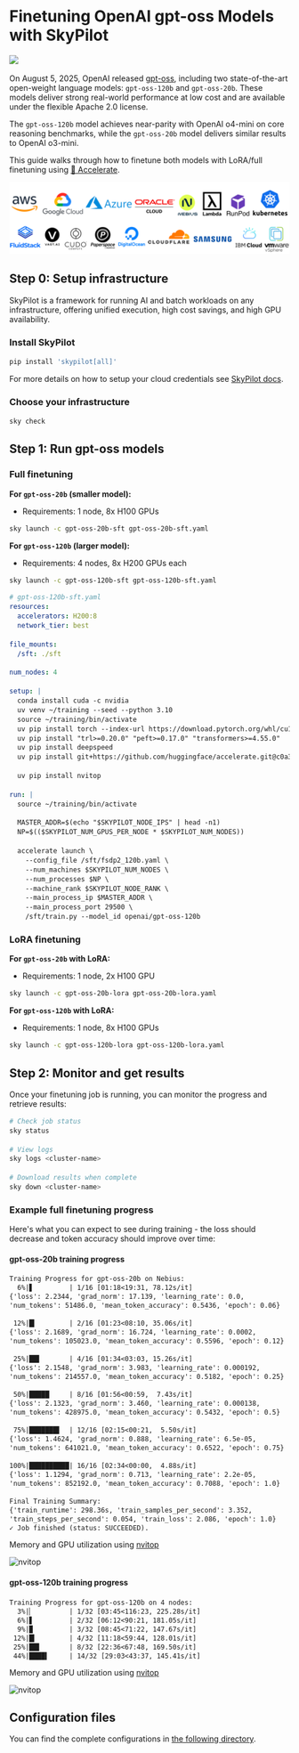 # Finetuning OpenAI gpt-oss Models with SkyPilot

![](https://i.imgur.com/TkoqCQK.png)

On August 5, 2025, OpenAI released [gpt-oss](https://openai.com/open-models/), including two state-of-the-art open-weight language models: `gpt-oss-120b` and `gpt-oss-20b`. These models deliver strong real-world performance at low cost and are available under the flexible Apache 2.0 license.

The `gpt-oss-120b` model achieves near-parity with OpenAI o4-mini on core reasoning benchmarks, while the `gpt-oss-20b` model delivers similar results to OpenAI o3-mini.

This guide walks through how to finetune both models with LoRA/full finetuning using [🤗 Accelerate](https://github.com/huggingface/accelerate).

![Cloud Logos](https://raw.githubusercontent.com/skypilot-org/skypilot/master/docs/source/images/cloud-logos-light.png)

## Step 0: Setup infrastructure

SkyPilot is a framework for running AI and batch workloads on any infrastructure, offering unified execution, high cost savings, and high GPU availability.

### Install SkyPilot

```bash
pip install 'skypilot[all]'
```
For more details on how to setup your cloud credentials see [SkyPilot docs](https://docs.skypilot.co).

### Choose your infrastructure

```bash
sky check
```

## Step 1: Run gpt-oss models

### Full finetuning

**For `gpt-oss-20b` (smaller model):**
- Requirements: 1 node, 8x H100 GPUs
```bash
sky launch -c gpt-oss-20b-sft gpt-oss-20b-sft.yaml
```

**For `gpt-oss-120b` (larger model):**
- Requirements: 4 nodes, 8x H200 GPUs each
```bash
sky launch -c gpt-oss-120b-sft gpt-oss-120b-sft.yaml
```

```yaml
# gpt-oss-120b-sft.yaml
resources:
  accelerators: H200:8
  network_tier: best

file_mounts:
  /sft: ./sft

num_nodes: 4

setup: |
  conda install cuda -c nvidia
  uv venv ~/training --seed --python 3.10
  source ~/training/bin/activate
  uv pip install torch --index-url https://download.pytorch.org/whl/cu128
  uv pip install "trl>=0.20.0" "peft>=0.17.0" "transformers>=4.55.0"
  uv pip install deepspeed
  uv pip install git+https://github.com/huggingface/accelerate.git@c0a3aefea8aa5008a0fbf55b049bd3f0efa9cbf2

  uv pip install nvitop

run: |
  source ~/training/bin/activate

  MASTER_ADDR=$(echo "$SKYPILOT_NODE_IPS" | head -n1)
  NP=$(($SKYPILOT_NUM_GPUS_PER_NODE * $SKYPILOT_NUM_NODES))

  accelerate launch \
    --config_file /sft/fsdp2_120b.yaml \
    --num_machines $SKYPILOT_NUM_NODES \
    --num_processes $NP \
    --machine_rank $SKYPILOT_NODE_RANK \
    --main_process_ip $MASTER_ADDR \
    --main_process_port 29500 \
    /sft/train.py --model_id openai/gpt-oss-120b
```

### LoRA finetuning

**For `gpt-oss-20b` with LoRA:**
- Requirements: 1 node, 2x H100 GPU
```bash
sky launch -c gpt-oss-20b-lora gpt-oss-20b-lora.yaml
```

**For `gpt-oss-120b` with LoRA:**
- Requirements: 1 node, 8x H100 GPUs
```bash
sky launch -c gpt-oss-120b-lora gpt-oss-120b-lora.yaml
```

## Step 2: Monitor and get results

Once your finetuning job is running, you can monitor the progress and retrieve results:

```bash
# Check job status
sky status

# View logs
sky logs <cluster-name>

# Download results when complete
sky down <cluster-name>
```

### Example full finetuning progress

Here's what you can expect to see during training - the loss should decrease and token accuracy should improve over time:

#### gpt-oss-20b training progress

```
Training Progress for gpt-oss-20b on Nebius:
  6%|▋         | 1/16 [01:18<19:31, 78.12s/it]
{'loss': 2.2344, 'grad_norm': 17.139, 'learning_rate': 0.0, 'num_tokens': 51486.0, 'mean_token_accuracy': 0.5436, 'epoch': 0.06}

 12%|█▎        | 2/16 [01:23<08:10, 35.06s/it]
{'loss': 2.1689, 'grad_norm': 16.724, 'learning_rate': 0.0002, 'num_tokens': 105023.0, 'mean_token_accuracy': 0.5596, 'epoch': 0.12}

 25%|██▌       | 4/16 [01:34<03:03, 15.26s/it]
{'loss': 2.1548, 'grad_norm': 3.983, 'learning_rate': 0.000192, 'num_tokens': 214557.0, 'mean_token_accuracy': 0.5182, 'epoch': 0.25}

 50%|█████     | 8/16 [01:56<00:59,  7.43s/it]
{'loss': 2.1323, 'grad_norm': 3.460, 'learning_rate': 0.000138, 'num_tokens': 428975.0, 'mean_token_accuracy': 0.5432, 'epoch': 0.5}

 75%|███████▌  | 12/16 [02:15<00:21,  5.50s/it]
{'loss': 1.4624, 'grad_norm': 0.888, 'learning_rate': 6.5e-05, 'num_tokens': 641021.0, 'mean_token_accuracy': 0.6522, 'epoch': 0.75}

100%|██████████| 16/16 [02:34<00:00,  4.88s/it]
{'loss': 1.1294, 'grad_norm': 0.713, 'learning_rate': 2.2e-05, 'num_tokens': 852192.0, 'mean_token_accuracy': 0.7088, 'epoch': 1.0}

Final Training Summary:
{'train_runtime': 298.36s, 'train_samples_per_second': 3.352, 'train_steps_per_second': 0.054, 'train_loss': 2.086, 'epoch': 1.0}
✓ Job finished (status: SUCCEEDED).
```

Memory and GPU utilization using [nvitop](https://github.com/XuehaiPan/nvitop)

![nvitop](https://i.imgur.com/pGqj9RD.png)

#### gpt-oss-120b training progress

```
Training Progress for gpt-oss-120b on 4 nodes:
  3%|▏         | 1/32 [03:45<116:23, 225.28s/it]
  6%|▋         | 2/32 [06:12<90:21, 181.05s/it]
  9%|▉         | 3/32 [08:45<71:22, 147.67s/it]
 12%|█▎        | 4/32 [11:18<59:44, 128.01s/it]
 25%|██▌       | 8/32 [22:36<67:48, 169.50s/it]
 44%|████▍     | 14/32 [29:03<43:37, 145.41s/it]
```

Memory and GPU utilization using [nvitop](https://github.com/XuehaiPan/nvitop)

![nvitop](https://i.imgur.com/dAov9ud.png)

## Configuration files

You can find the complete configurations in [the following directory](https://github.com/skypilot-org/skypilot/blob/master/llm/gpt-oss-finetuning/).
